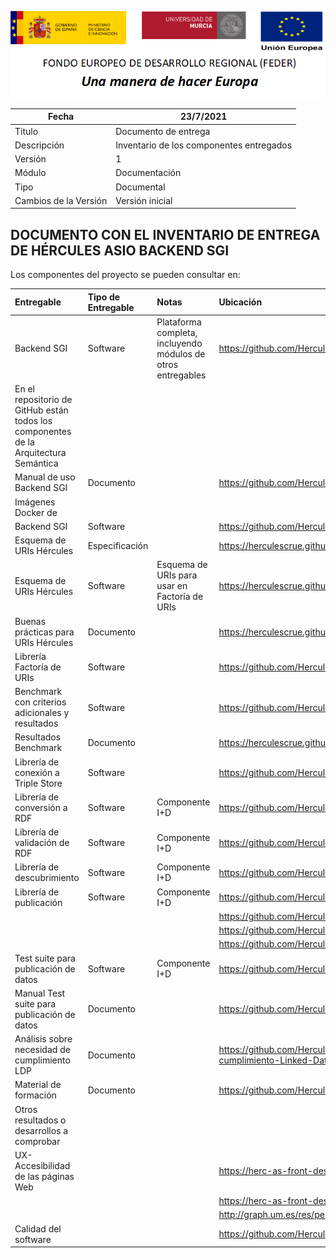![](..//Docs/media/CabeceraDocumentosMD.png)

| Fecha         | 23/7/2021                                                   |
| ------------- | ------------------------------------------------------------ |
|Titulo|Documento de entrega| 
|Descripción|Inventario de los componentes entregados|
|Versión|1|
|Módulo|Documentación|
|Tipo|Documental|
|Cambios de la Versión|Versión inicial|

## DOCUMENTO CON EL INVENTARIO DE ENTREGA DE HÉRCULES ASIO BACKEND SGI

Los componentes del proyecto se pueden consultar en:

|Entregable|Tipo de Entregable|Notas|Ubicación|
|:----|:----|:----|:----|
|Backend SGI|Software|Plataforma completa, incluyendo módulos de otros entregables|https://github.com/HerculesCRUE/GnossDeustoBackend
En el repositorio de GitHub están todos los componentes de la Arquitectura Semántica|
|Manual de uso Backend SGI|Documento| |https://github.com/HerculesCRUE/GnossDeustoBackend/tree/master/Docs|
|Imágenes Docker de
Backend SGI|Software| |https://github.com/HerculesCRUE/GnossDeustoBackend/tree/master/Builds/docker-images|
|Esquema de URIs Hércules|Especificación| |https://herculescrue.github.io/GnossDeustoBackend/Docs/UrisFactory/Especificacion-Esquema-de-URIs.md|
|Esquema de URIs Hércules|Software|Esquema de URIs para usar en Factoría de URIs|https://herculescrue.github.io/GnossDeustoBackend/Docs/UrisFactory/|
|Buenas prácticas para URIs Hércules|Documento| |https://herculescrue.github.io/GnossDeustoBackend/Docs/UrisFactory/Buenas-practicas-URIs.md|
|Librería Factoría de URIs|Software| |https://github.com/HerculesCRUE/GnossDeustoBackend/tree/master/src/Hercules.Asio.UrisFactory|
|Benchmark con criterios adicionales y resultados|Software| |https://github.com/HerculesCRUE/GnossDeustoBackend/tree/master/src/Benchmark|
|Resultados Benchmark|Documento| |https://herculescrue.github.io/GnossDeustoBackend/Docs/Hercules-TripleStore-Benchmark-deliverable-report.md|
|Librería de conexión a Triple Store|Software| |https://github.com/HerculesCRUE/GnossDeustoBackend/tree/master/src/Hercules.Asio.Api.Carga|
|Librería de conversión a RDF|Software|Componente I+D|https://github.com/HerculesCRUE/GnossDeustoBackend/tree/master/src/Hercules.Asio.Api.Carga|
|Librería de validación de RDF|Software|Componente I+D|https://github.com/HerculesCRUE/GnossDeustoBackend/tree/master/src/Hercules.Asio.Api.Carga/API_CARGA/Controllers|
|Librería de descubrimiento|Software|Componente I+D|https://github.com/HerculesCRUE/GnossDeustoBackend/tree/master/src/Hercules.Asio.Api.Discover|
|Librería de publicación|Software|Componente I+D|https://github.com/HerculesCRUE/GnossDeustoBackend/tree/master/src/Hercules.Asio.Api.Carga|
| | | |https://github.com/HerculesCRUE/GnossDeustoBackend/tree/master/src/Hercules.Asio.Web|
| | | |https://github.com/HerculesCRUE/GnossDeustoBackend/tree/master/src/Hercules.Asio.DinamicPages|
| | | |https://github.com/HerculesCRUE/GnossDeustoBackend/tree/master/src/Hercules.Asio.LinkedDataServer|
|Test suite para publicación de datos|Software|Componente I+D|https://github.com/HerculesCRUE/GnossDeustoBackend/tree/master/data|
|Manual Test suite para publicación de datos|Documento| |https://github.com/HerculesCRUE/GnossDeustoBackend/tree/master/data|
|Análisis sobre necesidad de cumplimiento LDP|Documento| |https://github.com/HerculesCRUE/GnossDeustoBackend/blob/master/Docs/Hercules-ASIO-Evaluacion-de-cumplimiento-Linked-Data-Platform.md|
|Material de formación|Documento| |https://github.com/HerculesCRUE/GnossDeustoBackend/tree/master/Formacion|
|Otros resultados o desarrollos a comprobar| | | |
|UX- Accesibilidad de las páginas Web| | |https://herc-as-front-desa.atica.um.es/carga-web/public/gnossdeustobackend/home|
| | | |https://herc-as-front-desa.atica.um.es/carga-web/public/gnossdeustobackend/grafo-de-conocimiento#seccion2|
| | | |http://graph.um.es/res/person/26d09e44-68bf-4629-8f4e-8ffdf27ba0b3|
|Calidad del software| | |https://github.com/HerculesCRUE/GnossDeustoBackend|
